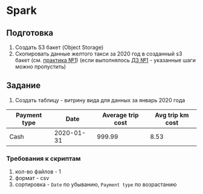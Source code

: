 # Spark

## Подготовка

1. Создать S3 бакет (Object Storage)
2. Скопировать данные желтого такси за 2020 год в созданный s3 бакет (см. [практика №1](../practice1/README.md))
(если выполнялось [ДЗ №1](homework1.md) - указанные шаги можно пропустить)

## Задание
1. Создать таблицу - витрину вида для данных за январь 2020 года
 

| Payment type | Date       | Average trip cost | Avg trip km cost |
|--------------|------------|-------------------|------------------|
| Cash         | 2020-01-31 | 999.99            | 8.53             |


### Требования к скриптам
1. кол-во файлов - 1
2. формат - csv
3. сортировка - `Date` по убыванию, `Payment type` по возрастанию
